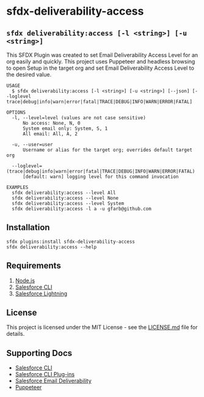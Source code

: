 # sfdx-deliverability-access

## `sfdx deliverability:access [-l <string>] [-u <string>]`

This SFDX Plugin was created to set Email Deliverability Access Level for an org easily and quickly. This project uses Puppeteer and headless browsing to open Setup in the target org and set Email Deliverability Access Level to the desired value.

```
USAGE
  $ sfdx deliverability:access [-l <string>] [-u <string>] [--json] [--loglevel
trace|debug|info|warn|error|fatal|TRACE|DEBUG|INFO|WARN|ERROR|FATAL]

OPTIONS
  -l, --level=level (values are not case sensitive)
      No access: None, N, 0
      System email only: System, S, 1
      All email: All, A, 2

  -u, --user=user
      Username or alias for the target org; overrides default target org

  --loglevel=(trace|debug|info|warn|error|fatal|TRACE|DEBUG|INFO|WARN|ERROR|FATAL)
      [default: warn] logging level for this command invocation

EXAMPLES
  sfdx deliverability:access --level All
  sfdx deliverability:access --level None
  sfdx deliverability:access --level System
  sfdx deliverability:access -l a -u gfarb@github.com
```

## Installation

```
sfdx plugins:install sfdx-deliverability-access
sfdx deliverability:access --help
```

## Requirements

1. [Node.js](https://nodejs.org/en/)
1. [Salesforce CLI](https://developer.salesforce.com/docs/atlas.en-us.sfdx_setup.meta/sfdx_setup/sfdx_setup_install_cli.htm)
1. [Salesforce Lightning](https://www.salesforce.com/products/platform/lightning/)

## License

This project is licensed under the MIT License - see the [LICENSE.md](LICENSE.md) file for details.

## Supporting Docs

- [Salesforce CLI](https://developer.salesforce.com/docs/atlas.en-us.sfdx_setup.meta/sfdx_setup/sfdx_setup_install_cli.htm)
- [Salesforce CLI Plug-ins](https://developer.salesforce.com/docs/atlas.en-us.sfdx_setup.meta/sfdx_setup/sfdx_setup_install_plugin_version.htm)
- [Salesforce Email Deliverability](https://help.salesforce.com/s/articleView?id=sf.data_sandbox_email_deliverability.htm&type=5)
- [Puppeteer](https://pptr.dev/)
